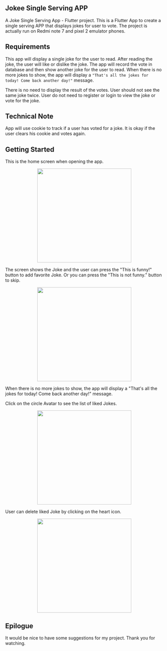 ## Jokee Single Serving APP

A Joke Single Serving App - Flutter project.
This is a Flutter App to create a single serving APP that displays jokes for user to vote.
The project is actually run on Redmi note 7 and pixel 2 emulator phones.

## Requirements
This app will display a single joke for the user to read.
After reading the joke, the user will like or dislike the joke.
The app will record the vote in database and then show another joke for the user to read.
When there is no more jokes to show, the app will display a `"That's all the jokes for today! Come back another day!"` message.

There is no need to display the result of the votes.
User should not see the same joke twice.
User do not need to register or login to view the joke or vote for the joke.

## Technical Note
App will use cookie to track if a user has voted for a joke.
It is okay if the user clears his cookie and votes again.

## Getting Started
This is the home screen when opening the app.
<p align="center">
<img src="https://github.com/triengineervn/joke_single_serving_app/assets/131839982/43239f68-f726-496b-9dab-97e9cf9fd3f1" width="300" />
</p>

The screen shows the Joke and the user can press the "This is funny!" button to add favorite Joke. Or you can press the "This is not funny." button to skip.
<p align="center">
<img src="https://github.com/triengineervn/joke_single_serving_app/assets/131839982/21edddac-04b6-4c5e-b078-c93b34bbdfa0" width="300" />
</p>

When there is no more jokes to show, the app will display a "That's all the jokes for today! Come back another day!" message.

Click on the circle Avatar to see the list of liked Jokes.
<p align="center">
<img src="https://github.com/triengineervn/joke_single_serving_app/assets/131839982/9ad91507-6fa9-4a8d-b998-6a00b73a1834" width="300" />
</p>

User can delete liked Joke by clicking on the heart icon.
<p align="center">
<img src="https://github.com/triengineervn/joke_single_serving_app/assets/131839982/ac4ea940-8e91-4fb7-ac61-fc5a1e97f003" width="300" />
</p>

## Epilogue

It would be nice to have some suggestions for my project.
Thank you for watching. 
